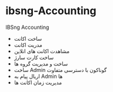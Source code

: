 # ibsng-Accounting
IBSng Accounting
  - ساخت اکانت 
  - مدریت اکانت 
  - مشاهدت اکانت های انلاین 
  - ساخت کارت سارژ 
  - ساخت و مدیریت گروه ها 
  -  ساخت Admin گوناکون با دسترسی متفاوت 
  -  اریال پیام به Admin ها 
 -  مدیریت زمان اکانت ها  

